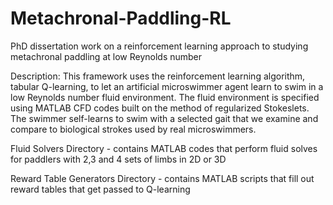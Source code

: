 # Metachronal-Paddling-RL
PhD dissertation work on a reinforcement learning approach to studying metachronal paddling at low Reynolds number     
    
Description: This framework uses the reinforcement learning algorithm, tabular Q-learning, to let an artificial microswimmer agent learn to swim in a low Reynolds number fluid environment. The fluid environment is specified using MATLAB CFD codes built on the method of regularized Stokeslets. The swimmer self-learns to swim with a selected gait that we examine and compare to biological strokes used by real microswimmers.

Fluid Solvers Directory - contains MATLAB codes that perform fluid solves for paddlers with 2,3 and 4 sets of limbs in 2D or 3D

Reward Table Generators Directory - contains MATLAB scripts that fill out reward tables that get passed to Q-learning
